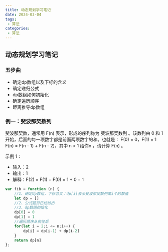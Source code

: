 ```yaml
---
title: 动态规划学习笔记
date: 2024-03-04
tags:
 - 算法
categories:
 - 算法
---
```


## 动态规划学习笔记

### 五步曲

- 确定dp数组以及下标的含义
- 确定递归公式
- dp数组如何初始化
- 确定遍历顺序
- 距离推导dp数组

### 例一：斐波那契数列

斐波那契数，通常用 F(n) 表示，形成的序列称为 斐波那契数列 。该数列由 0 和 1 开始，后面的每一项数字都是前面两项数字的和。也就是： F(0) = 0，F(1) = 1 F(n) = F(n - 1) + F(n - 2)，其中 n > 1 给你n ，请计算 F(n) 。

示例 1：

- 输入：2
- 输出：1
- 解释：F(2) = F(1) + F(0) = 1 + 0 = 1

```js
var fib = function (n) {
    //1、确定dp数组，下标含义：dp[i]表示斐波那契数列第i个的数值
    let dp = []
    //2、公式题目已经给出
    //3、dp数组初始化
    dp[0] = 0
    dp[1] = 1
    //遍历顺序从前往后
    for(let i = 2;i <= n;i++) {
        dp[i] = dp[i-1] + dp[i-2]
    }
    return dp[n]
};
```

